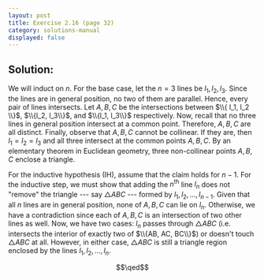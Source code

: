 ```yaml
---
layout: post
title: Exercise 2.16 (page 32)
category: solutions-manual
displayed: false
---
```


## Solution:

We will induct on $n$. For the base case, let the $n = 3$ lines be $l_1, l_2, l_3$. Since the lines are in general position, no two of them are parallel. Hence, every pair of lines intersects. Let $A, B, C$ be the intersections between $\\{ l_1, l_2 \\}$, $\\{l_2, l_3\\}$, and $\\{l_1, l_3\\}$ respectively. Now, recall that no three lines in general position intersect at a common point. Therefore, $A, B, C$ are all distinct. Finally, observe that $A, B, C$ cannot be collinear. If they are, then $l_1 = l_2 = l_3$ and all three intersect at the common points $A, B, C$. By an elementary theorem in Euclidean geometry, three non-collinear points $A, B, C$ enclose a triangle.

For the inductive hypothesis (IH), assume that the claim holds for $n - 1$. For the inductive step, we must show that adding the $n^{\text{th}}$ line $l_n$ does not "remove" the triangle --- say $\triangle ABC$ --- formed by $l_1, l_2, \ldots, l_{n - 1}$. Given that all $n$ lines are in general position, none of $A, B, C$ can lie on $l_n$. Otherwise, we have a contradiction since each of $A, B, C$ is an intersection of two other lines as well. Now, we have two cases: $l_n$ passes through $\triangle ABC$ (i.e. intersects the interior of exactly two of $\\{AB, AC, BC\\}$) or doesn't touch $\triangle ABC$ at all. However, in either case, $\triangle ABC$ is still a triangle region enclosed by the lines $l_1, l_2, \ldots, l_n$. 

$$\qed$$